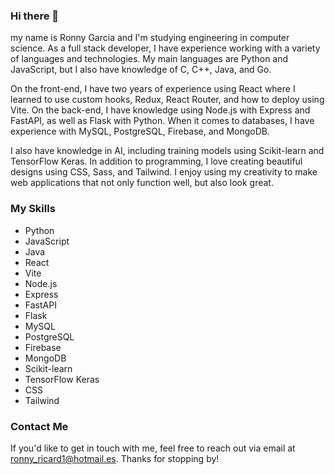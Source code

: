 ### Hi there 👋
my name is Ronny Garcia and I'm studying engineering in computer science. As a full stack developer, I have experience working with a variety of languages and technologies. My main languages are Python and JavaScript, but I also have knowledge of C, C++, Java, and Go.

On the front-end, I have two years of experience using React where I learned to use custom hooks, Redux, React Router, and how to deploy using Vite. On the back-end, I have knowledge using Node.js with Express and FastAPI, as well as Flask with Python. When it comes to databases, I have experience with MySQL, PostgreSQL, Firebase, and MongoDB.

I also have knowledge in AI, including training models using Scikit-learn and TensorFlow Keras. In addition to programming, I love creating beautiful designs using CSS, Sass, and Tailwind. I enjoy using my creativity to make web applications that not only function well, but also look great.

### My Skills
* Python
* JavaScript
* Java
* React
* Vite
* Node.js
* Express
* FastAPI
* Flask
* MySQL
* PostgreSQL
* Firebase
* MongoDB
* Scikit-learn
* TensorFlow Keras
* CSS
* Tailwind

### Contact Me
If you'd like to get in touch with me, feel free to reach out via email at ronny_ricard1@hotmail.es. Thanks for stopping by!
